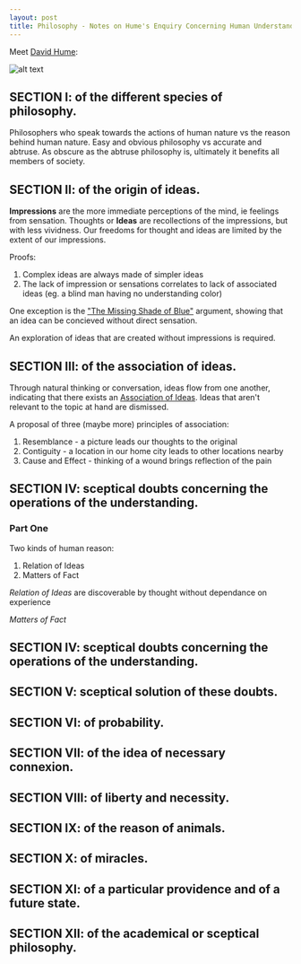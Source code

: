 ```yaml
---
layout: post
title: Philosophy - Notes on Hume's Enquiry Concerning Human Understanding
---
```


Meet [David Hume](http://en.wikipedia.org/wiki/David_Hume):

![alt text](http://en.wikipedia.org/wiki/File:Painting_of_David_Hume.jpg "Cool hat right?")

## SECTION I: of the different species of philosophy.

Philosophers who speak towards the actions of human nature vs the reason behind human nature. Easy and obvious philosophy vs accurate and abtruse. As obscure as the abtruse philosophy is, ultimately it benefits all members of society. 

## SECTION II: of the origin of ideas.

**Impressions** are the more immediate perceptions of the mind, ie feelings from sensation. Thoughts or **Ideas** are recollections of the impressions, but with less vividness. Our freedoms for thought and ideas are limited by the extent of our impressions.

Proofs:

1. Complex ideas are always made of simpler ideas
2. The lack of impression or sensations correlates to lack of associated ideas (eg. a blind man having no understanding color)

One exception is the ["The Missing Shade of Blue"](http://en.wikipedia.org/wiki/The_Missing_Shade_of_Blue) argument, showing that an idea can be concieved without direct sensation.

An exploration of ideas that are created without impressions is required.

## SECTION III: of the association of ideas.

Through natural thinking or conversation, ideas flow from one another, indicating that there exists an [Association of Ideas](http://en.wikipedia.org/wiki/Association_of_ideas). Ideas that aren't relevant to the topic at hand are dismissed. 

A proposal of three (maybe more) principles of association:

1. Resemblance - a picture leads our thoughts to the original
2. Contiguity - a location in our home city leads to other locations nearby
3. Cause and Effect - thinking of a wound brings reflection of the pain

## SECTION IV: sceptical doubts concerning the operations of the understanding.

### Part One

Two kinds of human reason:

1. Relation of Ideas
2. Matters of Fact

*Relation of Ideas* are discoverable by thought without dependance on experience

*Matters of Fact* 

## SECTION IV: sceptical doubts concerning the operations of the understanding.
## SECTION V: sceptical solution of these doubts.
## SECTION VI: of probability.
## SECTION VII: of the idea of necessary connexion.
## SECTION VIII: of liberty and necessity.
## SECTION IX: of the reason of animals.
## SECTION X: of miracles.
## SECTION XI: of a particular providence and of a future state.
## SECTION XII: of the academical or sceptical philosophy.

